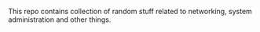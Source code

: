 
This repo contains collection of random stuff related to networking, system administration and other things.


